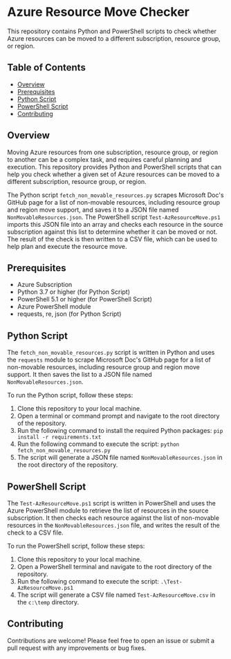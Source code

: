 # Azure Resource Move Checker

This repository contains Python and PowerShell scripts to check whether Azure resources can be moved to a different subscription, resource group, or region.

## Table of Contents

- [Overview](#overview)
- [Prerequisites](#prerequisites)
- [Python Script](#python-script)
- [PowerShell Script](#powershell-script)
- [Contributing](#contributing)

## Overview

Moving Azure resources from one subscription, resource group, or region to another can be a complex task, and requires careful planning and execution. This repository provides Python and PowerShell scripts that can help you check whether a given set of Azure resources can be moved to a different subscription, resource group, or region.

The Python script `fetch_non_movable_resources.py` scrapes Microsoft Doc's GitHub page for a list of non-movable resources, including resource group and region move support, and saves it to a JSON file named `NonMovableResources.json`. The PowerShell script `Test-AzResourceMove.ps1` imports this JSON file into an array and checks each resource in the source subscription against this list to determine whether it can be moved or not. The result of the check is then written to a CSV file, which can be used to help plan and execute the resource move.

## Prerequisites

- Azure Subscription
- Python 3.7 or higher (for Python Script)
- PowerShell 5.1 or higher (for PowerShell Script)
- Azure PowerShell module
- requests, re, json (for Python Script)

## Python Script

The `fetch_non_movable_resources.py` script is written in Python and uses the `requests` module to scrape Microsoft Doc's GitHub page for a list of non-movable resources, including resource group and region move support. It then saves the list to a JSON file named `NonMovableResources.json`.

To run the Python script, follow these steps:

1. Clone this repository to your local machine.
2. Open a terminal or command prompt and navigate to the root directory of the repository.
3. Run the following command to install the required Python packages:
`pip install -r requirements.txt`
4. Run the following command to execute the script:
`python fetch_non_movable_resources.py`
5. The script will generate a JSON file named `NonMovableResources.json` in the root directory of the repository.

## PowerShell Script

The `Test-AzResourceMove.ps1` script is written in PowerShell and uses the Azure PowerShell module to retrieve the list of resources in the source subscription. It then checks each resource against the list of non-movable resources in the `NonMovableResources.json` file, and writes the result of the check to a CSV file.

To run the PowerShell script, follow these steps:

1. Clone this repository to your local machine.
2. Open a PowerShell terminal and navigate to the root directory of the repository.
3. Run the following command to execute the script:
`.\Test-AzResourceMove.ps1`
4. The script will generate a CSV file named `Test-AzResourceMove.csv` in the `c:\temp` directory.

## Contributing

Contributions are welcome! Please feel free to open an issue or submit a pull request with any improvements or bug fixes.

